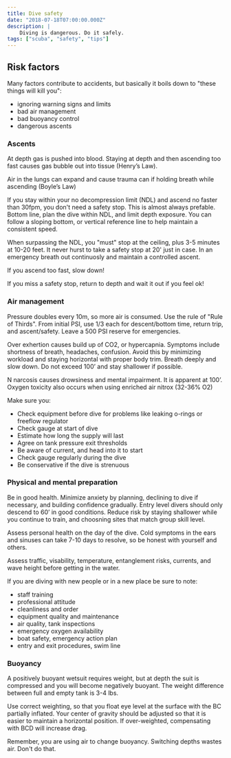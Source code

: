 ```yaml
---
title: Dive safety
date: "2018-07-18T07:00:00.000Z"
description: |
    Diving is dangerous. Do it safely.
tags: ["scuba", "safety", "tips"]
---
```



## Risk factors

Many factors contribute to accidents, but basically it boils down to "these things will kill you":

* ignoring warning signs and limits
* bad air management
* bad buoyancy control
* dangerous ascents


### Ascents

At depth gas is pushed into blood. Staying at depth and then ascending too fast causes gas bubble out into tissue (Henry’s Law). 

Air in the lungs can expand and cause trauma can if holding breath while ascending (Boyle’s Law)

If you stay within your no decompression limit (NDL) and ascend no faster than 30fpm, you don't need a safety stop. This is almost always prefable. Bottom line, plan the dive within NDL, and limit depth exposure. You can follow a sloping bottom, or vertical reference line to help maintain a consistent speed. 

When surpassing the NDL, you "must" stop at the ceiling, plus 3-5 minutes at 10-20 feet. It never hurst to take a safety stop at 20' just in case. In an emergency breath out continuosly and maintain a controlled ascent. 

If you ascend too fast, slow down! 

If you miss a safety stop, return to depth and wait it out if you feel ok!


### Air management

Pressure doubles every 10m, so more air is consumed. Use the rule of "Rule of Thirds". From initial PSI, use 1/3 each for descent/bottom time, return trip, and ascent/safety. Leave a 500 PSI reserve for emergencies. 

Over exhertion causes build up of CO2, or hypercapnia. Symptoms include shortness of breath, headaches, confusion. Avoid this by minimizing workload and staying horizontal with proper body trim. Breath deeply and slow down. Do not exceed 100’ and stay shallower if possible.

N narcosis causes drowsiness and mental impairment. It is apparent at 100’. Oxygen toxicity also occurs when using enriched air nitrox (32-36% O2)

Make sure you:
* Check equipment before dive for problems like leaking o-rings or freeflow regulator
* Check gauge at start of dive
* Estimate how long the supply will last
* Agree on tank pressure exit thresholds
* Be aware of current, and head into it to start
* Check gauge regularly during the dive
* Be conservative if the dive is strenuous


### Physical and mental preparation

Be in good health. Minimize anxiety by planning, declining to dive if necessary, and building confidence gradually. Entry level divers should only descend to 60’ in good conditions. Reduce risk by staying shallower while you continue to train, and choosning sites that match group skill level.

Assess personal health on the day of the dive. Cold symptoms in the ears and sinuses can take 7-10 days to resolve, so be honest with yourself and others.

Assess traffic, visability, temperature, entanglement risks, currents, and wave height before getting in the water.

If you are diving with new people or in a new place be sure to note:
* staff training
* professional attitude
* cleanliness and order
* equipment quality and maintenance
* air quality, tank inspections
* emergency oxygen availability
* boat safety, emergency action plan
* entry and exit procedures, swim line


### Buoyancy

A positively buoyant wetsuit requires weight, but at depth the suit is compressed and you will become negatively buoyant. The weight difference between full and empty tank is 3-4 lbs.

Use correct weighting, so that you float eye level at the surface with the BC partially inflated. Your center of gravity should be adjusted so that it is easier to maintain a horizontal position. If over-weighted, compensating with BCD will increase drag.

Remember, you are using air to change buoyancy. Switching depths wastes air. Don't do that.
